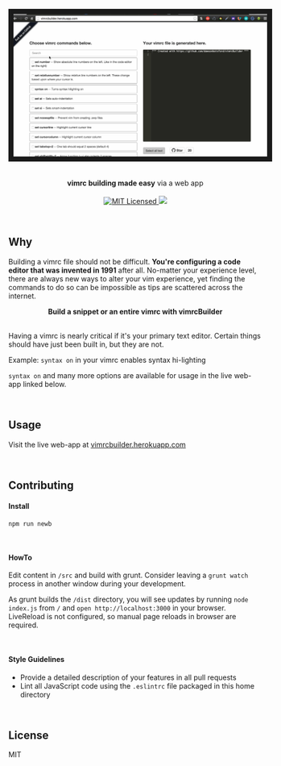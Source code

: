 <p align="center">
  <a>
    <img src="img/demo1.gif" title="MVP demo" alt="vimrcBuilder Demo" border="10"/>
  </a>
</p>

<p align="center">
  <br>
  <b>vimrc building made easy</b> via a web app
  <br>
  <br>

  <a href="LICENSE">
    <img src="https://img.shields.io/badge/license-MIT-blue.svg" alt="MIT Licensed" />
  </a>

  <a href="https://travis-ci.org/dawsonbotsford/vimrcBuilder">
    <img src="https://travis-ci.org/dawsonbotsford/vimrcBuilder.svg?branch=master" />
  </a>

  <br>
</p>

<br>

## Why

Building a vimrc file should not be difficult. **You're configuring a code editor that was invented in 1991** after all. No-matter your experience level, there are always new ways to alter your vim experience, yet finding the commands to do so can be impossible as tips are scattered across the internet.

<p align="center">
  <b>Build a snippet or an entire vimrc with vimrcBuilder</b>
</p>

<br>
Having a vimrc is nearly critical if it's your primary text editor. Certain things should have just been built in, but they are not.

Example: `syntax on` in your vimrc enables syntax hi-lighting

`syntax on` and many more options are available for usage in the live web-app linked below.

<br>

## Usage
Visit the live web-app at [vimrcbuilder.herokuapp.com](https://vimrcbuilder.herokuapp.com)

<br>

## Contributing

#### Install

```shell
npm run newb
```
<br>

#### HowTo

Edit content in `/src` and build with grunt. Consider leaving a `grunt watch` process in another window during your development.

As grunt builds the `/dist` directory, you will see updates by running `node index.js` from `/` and `open http://localhost:3000` in your browser. LiveReload is not configured, so manual page reloads in browser are required.

<br>

#### Style Guidelines

* Provide a detailed description of your features in all pull requests
* Lint all JavaScript code using the `.eslintrc` file packaged in this home directory

<br>

## License
MIT
